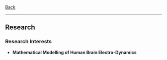 [Back](/index.md)
* * *

## Research
### Research Interests
- **Mathematical Modelling of Human Brain Electro-Dynamics**
